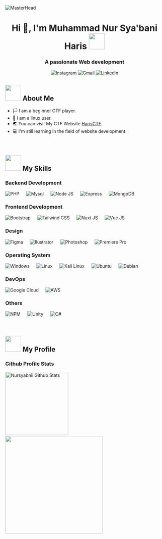 ![MasterHead](https://www.pramukhdigital.com/wp-content/uploads/2018/07/New-PNC-Animated-Banners.gif)
<h1 align="center">Hi 👋, I'm Muhammad Nur Sya'bani Haris <picture><img src="https://media.tenor.com/2dkNjV4qsrUAAAAi/707-mystic-messenger.gif" width=50px /></picture></h1>
<h3 align="center">A passionate Web development</h3>

<p align="center">
<a href="https://instagram.com/nursyabnii">
    <img alt="Instagram" src="https://img.shields.io/badge/Instagram-%23E4405F.svg?style=for-the-badge&logo=Instagram&logoColor=white">
  </a>
  <a href="mailto:baniharis12@gmail.com">
    <img alt="Gmail" src="https://img.shields.io/badge/Gmail-D14836?style=for-the-badge&logo=gmail&logoColor=white">
  </a>
  <a href="https://id.linkedin.com/in/nursyabani28">
    <img alt="Linkedin" src="https://img.shields.io/badge/linkedin-%230077B5.svg?style=for-the-badge&logo=linkedin&logoColor=white">
  </a>
</p>

## <picture><img src="https://media.tenor.com/thF-4X-idtEAAAAi/hack-hacker.gif" width=50px /></picture> About Me
- :white_flag: I am a beginner CTF player.
- :penguin: I am a linux user.
- :earth_asia: You can visit My CTF Website [HarisCTF](http://18.141.159.226/).
- :computer: I'm still learning in the field of website development.

<br>

## <picture><img src="https://media.tenor.com/dHk-LfzHrtwAAAAi/linux-computer.gif" width=50px /></picture> My Skills

###  Backend Development

<p align="left">  
    <img alt="PHP" src="https://img.shields.io/badge/PHP-777BB4?style=for-the-badge&logo=php&logoColor=white">
  &emsp;
    <img alt="Mysql" src="https://img.shields.io/badge/mysql-%2300f.svg?style=for-the-badge&logo=mysql&logoColor=white">
  &emsp;
    <img alt="Node JS" src="https://img.shields.io/badge/node.js-6DA55F?style=for-the-badge&logo=node.js&logoColor=white">
  &emsp;
    <img alt="Express" src="https://img.shields.io/badge/express.js-%23404d59.svg?style=for-the-badge&logo=express&logoColor=%2361DAFB">
  &emsp;
    <img alt="MongoDB" src="https://img.shields.io/badge/MongoDB-4EA94B?style=for-the-badge&logo=mongodb&logoColor=white">
</p>

### Frontend Development

<p align="left"> 
    <img alt="Bootstrap" src="https://img.shields.io/badge/Bootstrap-563D7C?style=for-the-badge&logo=bootstrap&logoColor=white">
  &emsp;
    <img alt="Tailwind CSS" src="https://img.shields.io/badge/tailwindcss-%2338B2AC.svg?style=for-the-badge&logo=tailwind-css&logoColor=white">
  &emsp;
    <img alt="Nuxt JS" src="https://img.shields.io/badge/Nuxt-002E3B?style=for-the-badge&logo=nuxtdotjs&logoColor=#00DC82">    
  &emsp;
    <img alt="Vue JS" src="https://img.shields.io/badge/Vue.js-35495E?style=for-the-badge&logo=vue.js&logoColor=4FC08D">
</p>

### Design

<p align="left"> 
       <img alt="Figma" src="https://img.shields.io/badge/figma-%23F24E1E.svg?style=for-the-badge&logo=figma&logoColor=white">
  &emsp;
      <img alt="Ilustrator" src="https://img.shields.io/badge/Adobe%20Illustrator-FF9A00?style=for-the-badge&logo=adobe%20illustrator&logoColor=white">
  &emsp;
      <img alt="Photoshop" src="https://img.shields.io/badge/Adobe%20Photoshop-31A8FF?style=for-the-badge&logo=Adobe%20Photoshop&logoColor=black">
  &emsp;
      <img alt="Premiere Pro" src="https://img.shields.io/badge/Adobe%20Premiere%20Pro-9999FF?style=for-the-badge&logo=Adobe%20Premiere%20Pro&logoColor=white">
</p>

### Operating System

<p align="left"> 
     <img alt="Windows" src="https://img.shields.io/badge/Windows-0078D6?style=for-the-badge&logo=windows&logoColor=white">
 &emsp;
     <img alt="Linux" src="https://img.shields.io/badge/Linux-FCC624?style=for-the-badge&logo=linux&logoColor=black">
  &emsp;
     <img alt="Kali Linux" src="https://img.shields.io/badge/Kali_Linux-557C94?style=for-the-badge&logo=kali-linux&logoColor=white">
  &emsp;
     <img alt="Ubuntu" src="https://img.shields.io/badge/Ubuntu-E95420?style=for-the-badge&logo=ubuntu&logoColor=white">
  &emsp;
     <img alt="Debian" src="https://img.shields.io/badge/Debian-A81D33?style=for-the-badge&logo=debian&logoColor=white">
</p>

### DevOps
<p align="left">  
    <img alt="Google Cloud" src="https://img.shields.io/badge/GoogleCloud-%234285F4.svg?style=for-the-badge&logo=google-cloud&logoColor=white">
  &emsp;
    <img alt="AWS" src="https://img.shields.io/badge/Amazon_AWS-232F3E?style=for-the-badge&logo=amazon-aws&logoColor=white">
</p>

### Others

<p align="left">  
     <img alt="NPM" src="https://img.shields.io/badge/NPM-%23CB3837.svg?style=for-the-badge&logo=npm&logoColor=white">
  &emsp; 
     <img alt="Unity" src="https://img.shields.io/badge/Unity-100000?style=for-the-badge&logo=unity&logoColor=white">  
  &emsp;
     <img alt="C#" src="https://img.shields.io/badge/C%23-239120?style=for-the-badge&logo=c-sharp&logoColor=white">     
</p>

<br>

## <picture><img src="https://media.tenor.com/q4L3wKD-P7YAAAAj/hydra-we-bhack.gif" width=50px /></picture>  My Profile

### Github Profile Stats

<p align="left">
  <img alt="Nursyabnii Github Stats" src="https://github-readme-stats.vercel.app/api?username=nursyabnii&show_icons=true&count_private=true&locale=en&theme=tokyonight&layout=compact" height="200px"/></a>
  &emsp;
  <picture><img src="https://buat.web.id/wp-content/uploads/2020/02/Web-Design-Dan-Web-Developer-Di-Indonesia.gif" width=310px /></picture>
  
</p>
